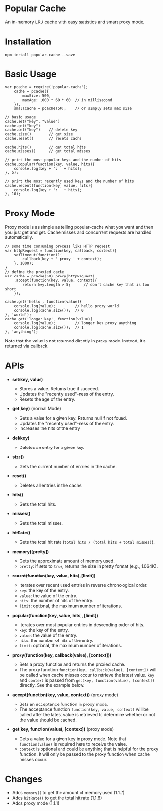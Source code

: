 # Popular Cache

An in-memory LRU cache with easy statistics and smart proxy mode.

# Installation

	npm install popular-cache --save

# Basic Usage

	var pcache = require('popular-cache');
		cache = pcache({
			maxSize: 500,
			maxAge: 1000 * 60 * 60	// in millisecond
		}),
		smallCache = pcache(50);	// or simply sets max size

	// basic usage
	cache.set("key", "value")
	cache.get("key")
	cache.del("key")	// delete key
	cache.size()		// get size
	cache.reset()   	// resets cache

	cache.hits()		// get total hits
	cache.misses()		// get total misses

	// print the most popular keys and the number of hits
	cache.popular(function(key, value, hits){
		console.log(key + ': ' + hits);
	}, 5);

	// print the most recently used keys and the number of hits
	cache.recent(function(key, value, hits){
		console.log(key + ': ' + hits);
	}, 10);

# Proxy Mode

Proxy mode is as simple as telling popular-cache what you want and then you just get and get. Cache misses and concurrent requests are handled automatically.

	// some time consuming process like HTTP request
	var httpRequest = function(key, callback, context){
		setTimeout(function(){
			callback(key + ' proxy ' + context);
		}, 1000);
	}
	// define the proxied cache
	var cache = pcache(50).proxy(httpRequest)
		.accept(function(key, value, context){
			return key.length > 5; 		// don't cache key that is too short
		});
	 
	cache.get('hello', function(value){
		console.log(value); 		// hello proxy world
		console.log(cache.size()); 	// 0
	}, 'world');
	cache.get('longer key', function(value){
		console.log(value); 		// longer key proxy anything
		console.log(cache.size()); 	// 1
	}, 'anything');

Note that the value is not returned directly in proxy mode. Instead, it's returned via callback.

# APIs

- **set(key, value)**

	- Stores a value. Returns true if succeed. 
	- Updates the "recently used"-ness of the entry.
	- Resets the age of the entry.

- **get(key)** (normal Mode)

	- Gets a value for a given key. Returns null if not found.
	- Updates the "recently used"-ness of the entry.
	- Increases the hits of the entry

- **del(key)**
	
	- Deletes an entry for a given key.

- **size()**
	
	- Gets the current number of entries in the cache.

- **reset()**
	
	- Deletes all entries in the cache.

- **hits()**
	
	- Gets the total hits.

- **misses()**
	
	- Gets the total misses.

- **hitRate()**
	
	- Gets the total hit rate (`total hits / (total hits + total misses)`).

- **memory([pretty])**
	
	- Gets the approximate amount of memory used.
	- `pretty`: if sets to `true`, returns the size in pretty format (e.g., 1.064K).

- **recent(function(key, value, hits), [limit])**

	- Iterates over recent used entries in reverse chronological order.
	- `key`: the key of the entry.
	- `value`: the value of the entry.
	- `hits`: the number of hits of the entry.
	- `limit`: optional, the maximum number of iterations.

- **popular(function(key, value, hits), [limit])**

	- Iterates over most popular entries in descending order of hits.
	- `key`: the key of the entry.
	- `value`: the value of the entry.
	- `hits`: the number of hits of the entry.
	- `limit`: optional, the maximum number of iterations.

- **proxy(function(key, callback(value), [context]))**

	- Sets a proxy function and returns the proxied cache.
	- The proxy function `function(key, callback(value), [context])` will be called when cache misses occur to retrieve the latest value. `key` and `context` is passed from `get(key, function(value), [context])` directly. See the example below.

- **accept(function(key, value, context))** (proxy mode)

	- Sets an acceptance function in proxy mode.
	- The acceptance function `function(key, value, context)` will be called after the latest value is retrieved to determine whether or not the value should be cached. 

- **get(key, function(value), [context])** (proxy mode)

	- Gets a value for a given key in proxy mode. Note that `function(value)` is required here to receive the value.
	- `context` is optional and could be anything that is helpful for the proxy function. It will only be passed to the proxy function when cache misses occur. 

# Changes

- Adds `memory()` to get the amount of memory used (1.1.7)
- Adds `hitRate()` to get the total hit rate (1.1.6)
- Adds proxy mode (1.1.1)
